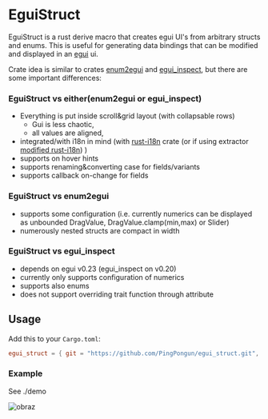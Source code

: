 # EguiStruct
EguiStruct is a rust derive macro that creates egui UI's from arbitrary structs and enums.
This is useful for generating data bindings that can be modified and displayed in an [egui](https://github.com/emilk/egui) ui. 

Crate idea is similar to crates [enum2egui](https://github.com/matthewjberger/enum2egui) and [egui_inspect](https://github.com/Meisterlama/egui_inspect), but there are some important differences:
### EguiStruct vs either(enum2egui or egui_inspect)
- Everything is put inside scroll&grid layout (with collapsable rows)
  - Gui is less chaotic,
  - all values are aligned,
- integrated/with i18n in mind (with [rust-i18n](https://github.com/longbridgeapp/rust-i18n) crate (or if using extractor [modified rust-i18n](https://github.com/PingPongun/rust-i18n.git)) )
- supports on hover hints
- supports renaming&converting case for fields/variants
- supports callback on-change for fields
### EguiStruct vs enum2egui
- supports some configuration (i.e. currently numerics can be displayed as unbounded DragValue, DragValue.clamp(min,max) or Slider)
- numerously nested structs are compact in width
### EguiStruct vs egui_inspect
- depends on egui v0.23 (egui_inspect on v0.20)
- currently only supports configuration of numerics
- supports also enums
- does not support overriding trait function through attribute 

## Usage

Add this to your `Cargo.toml`:

```toml
egui_struct = { git = "https://github.com/PingPongun/egui_struct.git", branch = "master" }
```

### Example
See ./demo

![obraz](https://github.com/PingPongun/egui_struct/assets/46752179/d095771a-abbe-49bb-92c2-36c20c48a0b8)
